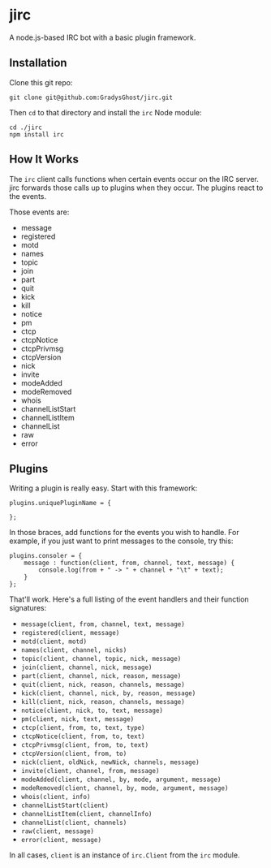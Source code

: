jirc
====

A node.js-based IRC bot with a basic plugin framework.

## Installation

Clone this git repo:

    git clone git@github.com:GradysGhost/jirc.git

Then `cd` to that directory and install the `irc` Node module:

    cd ./jirc
    npm install irc

## How It Works

The `irc` client calls functions when certain events occur on the IRC server. jirc forwards those calls up to plugins when they occur. The plugins react to the events.

Those events are:

 * message
 * registered
 * motd
 * names
 * topic
 * join
 * part
 * quit
 * kick
 * kill
 * notice
 * pm
 * ctcp
 * ctcpNotice
 * ctcpPrivmsg
 * ctcpVersion
 * nick
 * invite
 * modeAdded
 * modeRemoved
 * whois
 * channelListStart
 * channelListItem
 * channelList
 * raw
 * error

## Plugins

Writing a plugin is really easy. Start with this framework:

    plugins.uniquePluginName = {
    
    };

In those braces, add functions for the events you wish to handle. For example, if you just want to print messages to the console, try this:

    plugins.consoler = {
        message : function(client, from, channel, text, message) {
            console.log(from + " -> " + channel + "\t" + text);
        }
    };

That'll work. Here's a full listing of the event handlers and their function signatures:

 * `message(client, from, channel, text, message)`
 * `registered(client, message)`
 * `motd(client, motd)`
 * `names(client, channel, nicks)`
 * `topic(client, channel, topic, nick, message)`
 * `join(client, channel, nick, message)`
 * `part(client, channel, nick, reason, message)`
 * `quit(client, nick, reason, channels, message)`
 * `kick(client, channel, nick, by, reason, message)`
 * `kill(client, nick, reason, channels, message)`
 * `notice(client, nick, to, text, message)`
 * `pm(client, nick, text, message)`
 * `ctcp(client, from, to, text, type)`
 * `ctcpNotice(client, from, to, text)`
 * `ctcpPrivmsg(client, from, to, text)`
 * `ctcpVersion(client, from, to)`
 * `nick(client, oldNick, newNick, channels, message)`
 * `invite(client, channel, from, message)`
 * `modeAdded(client, channel, by, mode, argument, message)`
 * `modeRemoved(client, channel, by, mode, argument, message)`
 * `whois(client, info)`
 * `channelListStart(client)`
 * `channelListItem(client, channelInfo)`
 * `channelList(client, channels)`
 * `raw(client, message)`
 * `error(client, message)`

In all cases, `client` is an instance of `irc.Client` from the `irc` module.

